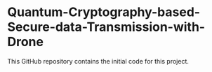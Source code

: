 # Quantum-Cryptography-based-Secure-data-Transmission-with-Drone
This GitHub repository contains the initial code for this project.
